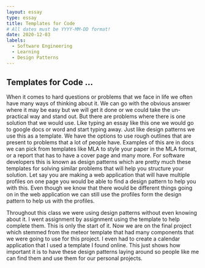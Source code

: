 ```yaml
---
layout: essay
type: essay
title: Templates for Code
# All dates must be YYYY-MM-DD format!
date: 2020-12-03
labels:
  - Software Engineering
  - Learning
  - Design Patterns
---
```

## Templates for Code ...
When it comes to hard questions or problems that we face in life we often have many ways of thinking about it. We can go with the obvious answer where it may be easy but we will get it done or we could take the un-practical way and stand out. But there are problems where there is one solution that we would use. Like typing an essay like this one we would go to google docs or word and start typing away. Just like design patterns we use this as a template. We have the options to use rough outlines that are present to problems that a lot of people have. Examples of this are in docs we can pick from templates like MLA to style your paper in the MLA format, or a report that has to have a cover page and many more. For software developers this is known as design patterns which are pretty much these templates for solving similar problems that will help you structure your solution. Let say you are making a web application that will have multiple profiles on one page you would be able to find a design pattern to help you with this. Even though we know that there would be different things going on in the web application we can still use the profiles form the design pattern to help us with the profiles.

Throughout this class we were using design patterns without even knowing about it. I went assignment by assignment using the template to help complete them. This is only the start of it. Now we are on the final project which stemmed from the meteor template that had many components that we were going to use for this project. I even had to create a calendar application that I used a template I found online. This just shows how important it is to have these design patterns laying around so people like me can find them and use them for our personal projects.
